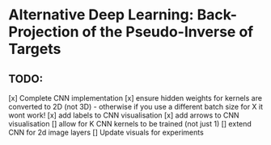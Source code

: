 # Alternative Deep Learning: Back-Projection of the Pseudo-Inverse of Targets

## TODO:
[x] Complete CNN implementation
[x] ensure hidden weights for kernels are converted to 2D (not 3D) - otherwise if you use a different batch size for X it wont work!
[x] add labels to CNN visualisation
[x] add arrows to CNN visualisation
[] allow for K CNN kernels to be trained (not just 1)
[] extend CNN for 2d image layers
[] Update visuals for experiments
